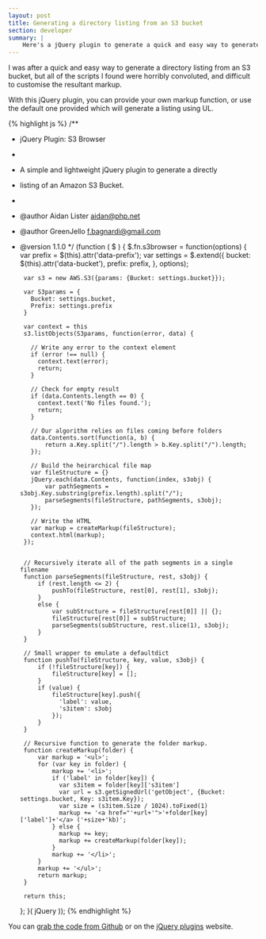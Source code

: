 ```yaml
---
layout: post
title: Generating a directory listing from an S3 bucket
section: developer
summary: |
    Here's a jQuery plugin to generate a quick and easy way to generate a directory listing from an S3 bucket.
---
```

I was after a quick and easy way to generate a directory listing from an S3 bucket, but all of the scripts I found were horribly convoluted, and difficult to customise the resultant markup.

With this jQuery plugin, you can provide your own markup function, or use the default one provided which will generate a listing using UL.

{% highlight js %}
/**
 * jQuery Plugin: S3 Browser
 *
 * A simple and lightweight jQuery plugin to generate a directly
 * listing of an Amazon S3 Bucket.
 *
 * @author Aidan Lister <aidan@php.net>
 * @author GreenJello <f.bagnardi@gmail.com>
 * @version 1.1.0
 */
(function ( $ ) {
    $.fn.s3browser = function(options) {
        var prefix = $(this).attr('data-prefix');
        var settings = $.extend({
            bucket: $(this).attr('data-bucket'),
            prefix: prefix,
        }, options);

        var s3 = new AWS.S3({params: {Bucket: settings.bucket}});

        var S3params = {
          Bucket: settings.bucket,
          Prefix: settings.prefix
        }

        var context = this
        s3.listObjects(S3params, function(error, data) {

          // Write any error to the context element
          if (error !== null) {
            context.text(error);
            return;
          }

          // Check for empty result
          if (data.Contents.length == 0) {
            context.text('No files found.');
            return;
          }

          // Our algorithm relies on files coming before folders
          data.Contents.sort(function(a, b) {
              return a.Key.split("/").length > b.Key.split("/").length;
          });

          // Build the heirarchical file map
          var fileStructure = {}
          jQuery.each(data.Contents, function(index, s3obj) {
              var pathSegments = s3obj.Key.substring(prefix.length).split("/");
              parseSegments(fileStructure, pathSegments, s3obj);
          });

          // Write the HTML
          var markup = createMarkup(fileStructure);
          context.html(markup);
        });


        // Recursively iterate all of the path segments in a single filename
        function parseSegments(fileStructure, rest, s3obj) {
            if (rest.length <= 2) {
                pushTo(fileStructure, rest[0], rest[1], s3obj);
            }
            else {
                var subStructure = fileStructure[rest[0]] || {};
                fileStructure[rest[0]] = subStructure;
                parseSegments(subStructure, rest.slice(1), s3obj);
            }
        }

        // Small wrapper to emulate a defaultdict
        function pushTo(fileStructure, key, value, s3obj) {
            if (!fileStructure[key]) {
                fileStructure[key] = [];
            }
            if (value) {
                fileStructure[key].push({
                  'label': value,
                  's3item': s3obj
                });
            }
        }

        // Recursive function to generate the folder markup.
        function createMarkup(folder) {
            var markup = '<ul>';
            for (var key in folder) {
                markup += '<li>';
                if ('label' in folder[key]) {
                  var s3item = folder[key]['s3item']
                  var url = s3.getSignedUrl('getObject', {Bucket: settings.bucket, Key: s3item.Key});
                  var size = (s3item.Size / 1024).toFixed(1)
                  markup += '<a href="'+url+'">'+folder[key]['label']+'</a> ('+size+'kb)';
                } else {
                  markup += key;
                  markup += createMarkup(folder[key]);
                }
                markup += '</li>';
            }
            markup += '</ul>';
            return markup;
        }

        return this;
    };
}( jQuery ));
{% endhighlight %}

You can <a href="https://github.com/aidanlister/jquery-s3browser">grab the code from Github</a> or on the <a href="http://plugins.jquery.com/s3browser/">jQuery plugins</a> website.

